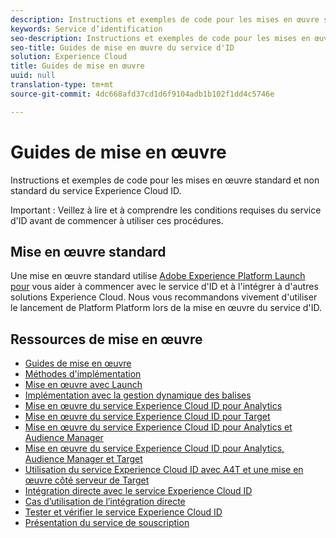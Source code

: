 ```yaml
---
description: Instructions et exemples de code pour les mises en œuvre standard et non standard du service Experience Cloud ID.
keywords: Service d’identification
seo-description: Instructions et exemples de code pour les mises en œuvre standard et non standard du service Experience Cloud ID.
seo-title: Guides de mise en œuvre du service d'ID
solution: Experience Cloud
title: Guides de mise en œuvre
uuid: null
translation-type: tm+mt
source-git-commit: 4dc668afd37cd1d6f9104adb1b102f1dd4c5746e

---
```



# Guides de mise en œuvre

Instructions et exemples de code pour les mises en œuvre standard et non standard du service Experience Cloud ID.

Important : Veillez à lire et à comprendre les conditions requises du service d&#39;ID avant de commencer à utiliser ces procédures.

## Mise en œuvre standard

Une mise en œuvre standard utilise [Adobe Experience Platform Launch pour](https://docs.adobelaunch.com/) vous aider à commencer avec le service d&#39;ID et à l&#39;intégrer à d&#39;autres solutions Experience Cloud. Nous vous recommandons vivement d&#39;utiliser le lancement de Platform Platform lors de la mise en œuvre du service d&#39;ID.

## Ressources de mise en œuvre

* [Guides de mise en œuvre](mcvid-implementation-guides.md)
* [Méthodes d&#39;implémentation](mcvid-implementation-methods.md)
* [Mise en œuvre avec Launch](ecid-implement-with-launch.md)
* [Implémentation avec la gestion dynamique des balises](mcvid-standard.md)
* [Mise en œuvre du service Experience Cloud ID pour Analytics](mcvid-setup-analytics.md)
* [Mise en œuvre du service Experience Cloud ID pour Target](mcvid-setup-target.md)
* [Mise en œuvre du service Experience Cloud ID pour Analytics et Audience Manager](mcvid-setup-aam-analytics.md)
* [Mise en œuvre du service Experience Cloud ID pour Analytics, Audience Manager et Target](mcvid-setup-aam-analytics-target.md)
* [Utilisation du service Experience Cloud ID avec A4T et une mise en œuvre côté serveur de Target](ecid-a4t-target.md)
* [Intégration directe avec le service Experience Cloud ID](mcvid-direct-integration.md)
* [Cas d’utilisation de l’intégration directe](mcvid-direct-integration-examples.md)
* [Tester et vérifier le service Experience Cloud ID](mcvid-test-verify.md)
* [Présentation du service de souscription](opt-in-service/mcvid-optin-overview.md)
